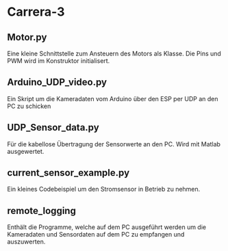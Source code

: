 # Carrera-3

## Motor.py
Eine kleine Schnittstelle zum Ansteuern des Motors als Klasse. Die Pins und PWM wird im Konstruktor initialisert.

## Arduino_UDP_video.py
Ein Skript um die Kameradaten vom Arduino über den ESP per UDP an den PC zu schicken

## UDP_Sensor_data.py
Für die kabellose Übertragung der Sensorwerte an den PC. Wird mit Matlab ausgewertet.

## current_sensor_example.py
Ein kleines Codebeispiel um den Stromsensor in Betrieb zu nehmen.

## remote_logging
Enthält die Programme, welche auf dem PC ausgeführt werden um die Kameradaten und Sensordaten auf dem PC zu empfangen und auszuwerten.
